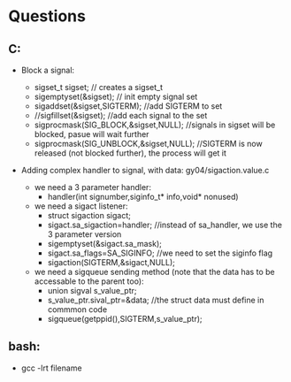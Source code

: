 # Questions

## C:
- Block a signal:
    - sigset_t sigset; // creates a sigset_t
    - sigemptyset(&sigset); // init empty signal set
    - sigaddset(&sigset,SIGTERM); //add SIGTERM to set
    - //sigfillset(&sigset); //add each signal to the set
    - sigprocmask(SIG_BLOCK,&sigset,NULL); //signals in sigset will be blocked, pasue will wait further
    - sigprocmask(SIG_UNBLOCK,&sigset,NULL); //SIGTERM is now released (not blocked further), the process will get it

- Adding complex handler to signal, with data: gy04/sigaction.value.c
    - we need a 3 parameter handler: 
        - handler(int signumber,siginfo_t* info,void* nonused)
    - we need a sigact listener:
        - struct sigaction sigact;
        - sigact.sa_sigaction=handler; //instead of sa_handler, we use the 3 parameter version
        - sigemptyset(&sigact.sa_mask); 
        - sigact.sa_flags=SA_SIGINFO; //we need to set the siginfo flag 
        - sigaction(SIGTERM,&sigact,NULL); 
    - we need a sigqueue sending method (note that the data has to be accessable to the parent too):
        - union sigval s_value_ptr;
        - s_value_ptr.sival_ptr=&data;  //the struct data must define in commmon code
        - sigqueue(getppid(),SIGTERM,s_value_ptr);


## bash:
- gcc -lrt filename

